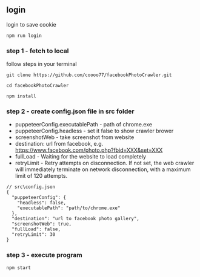 ## login

login to save cookie

```
npm run login
```

### step 1 - fetch to local

follow steps in your terminal

```
git clone https://github.com/coooo77/facebookPhotoCrawler.git

cd facebookPhotoCrawler

npm install
```

### step 2 - create config.json file in src folder

- puppeteerConfig.executablePath - path of chrome.exe
- puppeteerConfig.headless - set it false to show crawler brower
- screenshotWeb - take screenshot from website
- destination: url from facebook, e.g. https://www.facebook.com/photo.php?fbid=XXX&set=XXX
- fullLoad - Waiting for the website to load completely
- retryLimit - Retry attempts on disconnection. If not set, the web crawler will immediately terminate on network disconnection, with a maximum limit of 120 attempts.

```
// src\config.json
{
  "puppeteerConfig": {
    "headless": false,
    "executablePath": "path/to/chrome.exe"
  },
  "destination": "url to facebook photo gallery",
  "screenshotWeb": true,
  "fullLoad": false,
  "retryLimit": 30
}
```

### step 3 - execute program

```
npm start
```
